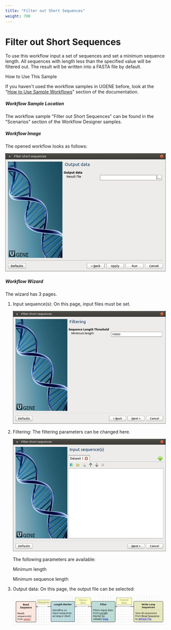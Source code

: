 ```yaml
---
title: "Filter out Short Sequences"
weight: 700
---
```



# Filter out Short Sequences

To use this workflow input a set of sequences and set a minimum sequence length. All sequences with length less than the specified value will be filtered out. The result will be written into a FASTA file by default.

How to Use This Sample

If you haven't used the workflow samples in UGENE before, look at the "[How to Use Sample Workflows](how-to-use-sample-workflows.md)" section of the documentation.

##### Workflow Sample Location

The workflow sample "Filter out Short Sequences" can be found in the "Scenarios" section of the Workflow Designer samples.

##### Workflow Image

The opened workflow looks as follows:


![](/images/65930557/65930558.jpg)

##### Workflow Wizard

The wizard has 3 pages.

1.  Input sequence(s): On this page, input files must be set.


    ![](/images/65930557/65930559.jpg)

2.  Filtering: The filtering parameters can be changed here.


    ![](/images/65930557/65930560.jpg)

    The following parameters are available:

    Minimum length

    Minimum sequence length

3.  Output data: On this page, the output file can be selected:


    ![](/images/65930557/65930561.jpg)
